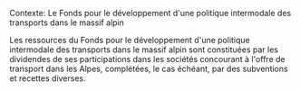 Contexte: Le Fonds pour le développement d'une politique  intermodale des transports dans le massif alpin

Les ressources du Fonds pour le développement d'une politique intermodale des transports dans le massif alpin sont constituées par les dividendes de ses participations dans les sociétés concourant à l'offre de transport dans les Alpes, complétées, le cas échéant, par des subventions et recettes diverses.